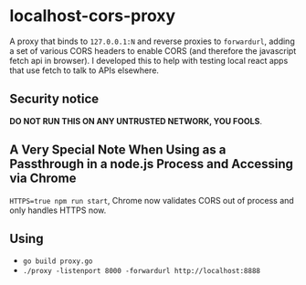 # localhost-cors-proxy
A proxy that binds to `127.0.0.1:N` and reverse proxies to `forwardurl`, adding a set of various CORS headers to enable CORS (and therefore the javascript fetch api in browser). I developed this to help with testing local react apps that use fetch to talk to APIs elsewhere.

## Security notice

**DO NOT RUN THIS ON ANY UNTRUSTED NETWORK, YOU FOOLS**.

## A Very Special Note When Using as a Passthrough in a node.js Process and Accessing via Chrome

`HTTPS=true npm run start`, Chrome now validates CORS out of process and only handles HTTPS now.

## Using

* `go build proxy.go`
* `./proxy -listenport 8000 -forwardurl http://localhost:8888`
